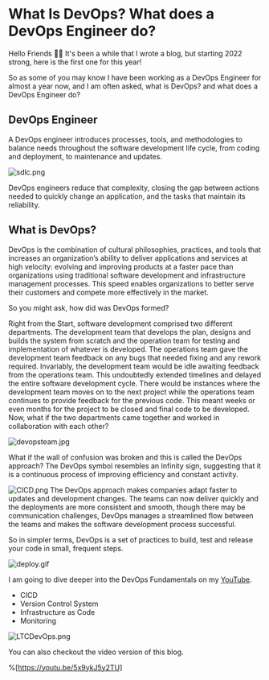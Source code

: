 # What Is DevOps? What does a DevOps Engineer do?

Hello Friends 👋🏾
It's been a while that I wrote a blog, but starting 2022 strong, here is the first one for this year!

So as some of you may know I have been working as a DevOps Engineer for almost a year now, and I am often asked, what is DevOps? and what does a DevOps Engineer do?

## DevOps Engineer

A DevOps engineer introduces processes, tools, and methodologies to balance needs throughout the software development life cycle, from coding and deployment, to maintenance and updates.

![sdlc.png](https://cdn.hashnode.com/res/hashnode/image/upload/v1643039504339/QsaGyzFGp.png)

DevOps engineers reduce that complexity, closing the gap between actions needed to quickly change an application, and the tasks that maintain its reliability.

## What is DevOps?

DevOps is the combination of cultural philosophies, practices, and tools that increases an organization’s ability to deliver applications and services at high velocity: evolving and improving products at a faster pace than organizations using traditional software development and infrastructure management processes. This speed enables organizations to better serve their customers and compete more effectively in the market.

So you might ask, how did was DevOps formed?

Right from the Start, software development comprised two different departments. The development team that develops the plan, designs and builds the system from scratch and the operation team for testing and implementation of whatever is developed. The operations team gave the development team feedback on any bugs that needed fixing and any rework required. Invariably, the development team would be idle awaiting feedback from the operations team. This undoubtedly extended timelines and delayed the entire software development cycle. There would be instances where the development team moves on to the next project while the operations team continues to provide feedback for the previous code. This meant weeks or even months for the project to be closed and final code to be developed. Now, what if the two departments came together and worked in collaboration with each other?

![devopsteam.jpg](https://cdn.hashnode.com/res/hashnode/image/upload/v1643039642295/4IqCMMiSc.jpeg)

What if the wall of confusion was broken and this is called the DevOps approach? 
The DevOps symbol resembles an Infinity sign, suggesting that it is a continuous process of improving efficiency and constant activity.

![CICD.png](https://cdn.hashnode.com/res/hashnode/image/upload/v1643039663051/stghNXsyr.png)
The DevOps approach makes companies adapt faster to updates and development changes. The teams can now deliver quickly and the deployments are more consistent and smooth, though there may be communication challenges, DevOps manages a streamlined flow between the teams and makes the software development process successful.

So in simpler terms, DevOps is a set of practices to build, test and release your code in small, frequent steps.

![deploy.gif](https://cdn.hashnode.com/res/hashnode/image/upload/v1643039746161/X5b6mJFP5.gif)

I am going to dive deeper into the DevOps Fundamentals on my [YouTube](https://www.youtube.com/channel/UCtLwBE6ZNXnQdQp5o36BUxA).
- CICD
- Version Control System
- Infrastructure as Code
- Monitoring

![LTCDevOps.png](https://cdn.hashnode.com/res/hashnode/image/upload/v1643039872880/kscjtw-r5.png)

You can also checkout the video version of this blog.

%[https://youtu.be/5x9ykJ5y2TU]
